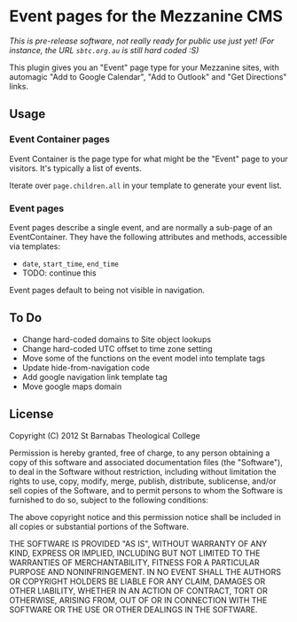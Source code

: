 # Event pages for the Mezzanine CMS

*This is pre-release software, not really ready for public use just yet! (For instance, the URL `sbtc.org.au` is still hard coded :S)*

This plugin gives you an "Event" page type for your Mezzanine sites, with automagic "Add to Google Calendar", "Add to Outlook" and "Get Directions" links.

## Usage

### Event Container pages

Event Container is the page type for what might be the "Event" page to your visitors. It's typically a list of events.

Iterate over `page.children.all` in your template to generate your event list.

### Event pages

Event pages describe a single event, and are normally a sub-page of an EventContainer. They have the following attributes and methods, accessible via templates:

* `date`, `start_time`, `end_time`
* TODO: continue this

Event pages default to being not visible in navigation.

## To Do

* Change hard-coded domains to Site object lookups
* Change hard-coded UTC offset to time zone setting
* Move some of the functions on the event model into template tags
* Update hide-from-navigation code
* Add google navigation link template tag
* Move google maps domain

## License

Copyright (C) 2012 St Barnabas Theological College

Permission is hereby granted, free of charge, to any person obtaining a copy of this software and associated documentation files (the "Software"), to deal in the Software without restriction, including without limitation the rights to use, copy, modify, merge, publish, distribute, sublicense, and/or sell copies of the Software, and to permit persons to whom the Software is furnished to do so, subject to the following conditions:

The above copyright notice and this permission notice shall be included in all copies or substantial portions of the Software.

THE SOFTWARE IS PROVIDED "AS IS", WITHOUT WARRANTY OF ANY KIND, EXPRESS OR IMPLIED, INCLUDING BUT NOT LIMITED TO THE WARRANTIES OF MERCHANTABILITY, FITNESS FOR A PARTICULAR PURPOSE AND NONINFRINGEMENT. IN NO EVENT SHALL THE AUTHORS OR COPYRIGHT HOLDERS BE LIABLE FOR ANY CLAIM, DAMAGES OR OTHER LIABILITY, WHETHER IN AN ACTION OF CONTRACT, TORT OR OTHERWISE, ARISING FROM, OUT OF OR IN CONNECTION WITH THE SOFTWARE OR THE USE OR OTHER DEALINGS IN THE SOFTWARE.
